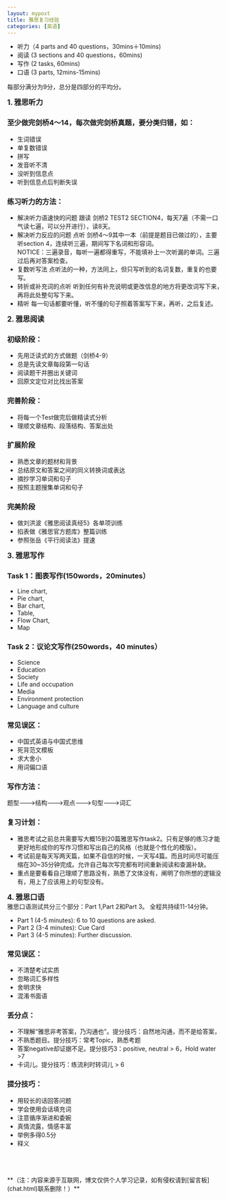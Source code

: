 ```yaml
---
layout: mypost
title: 雅思复习经验
categories: [英语]
---
```


- 听力（4 parts and 40 questions，30mins＋10mins)
- 阅读 (3 sections and 40 questions，60mins)
- 写作 (2 tasks, 60mins)
- 口语 (3 parts, 12mins-15mins)

每部分满分为9分，总分是四部分的平均分。
	
<big>**1. 雅思听力**</big>  
### 至少做完剑桥4～14，每次做完剑桥真题，要分类归错，如：
- 生词错误                                                    
- 单复数错误                                                                      
- 拼写           
- 发音听不清                
- 没听到信息点             
- 听到信息点后判断失误

### 练习听力的方法：
- 解决听力语速快的问题
	跟读 剑桥2 TEST2 SECTION4，每天7遍（不需一口气读七遍，可以分开进行），读8天。
- 解决听力反应的问题
	点听 剑桥4～9其中一本（前提是题目已做过的），主要听section 4，连续听三遍，期间写下名词和形容词。  
    NOTICE：三遍录音，每听一遍都得重写，不能填补上一次听漏的单词。三遍过后再对答案检查。
- 复数听写法
	点听法的一种，方法同上，但只写听到的名词复数，重复的也要写。
- 转折或补充词的点听
	听到任何有补充说明或更改信息的地方将更改词写下来，再将此处整句写下来。
- 精听
	每一句话都要听懂，听不懂的句子照着答案写下来，再听，之后复述。

<big>**2. 雅思阅读**</big>  
### 初级阶段：
- 先用泛读式的方式做题（剑桥4-9）
- 总是先读文章每段第一句话
- 阅读题干并圈出关键词
- 回原文定位对比找出答案
### 完善阶段：
- 将每一个Test做完后做精读式分析
- 理顺文章结构、段落结构、答案出处
### 扩展阶段
- 熟悉文章的题材和背景
- 总结原文和答案之间的同义转换词或表达
- 摘抄学习单词和句子
- 按照主题搜集单词和句子
### 完美阶段
- 做刘洪波《雅思阅读真经5》各单项训练
- 掐表做《雅思官方题库》整篇训练
- 参照张岳《平行阅读法》提速

<big>**3. 雅思写作**</big>    
### Task 1：图表写作(150words，20minutes）    
- Line chart,
- Pie chart,
- Bar chart, 
- Table, 
- Flow Chart, 
- Map     

### Task 2：议论文写作(250words，40 minutes）
- Science
- Education
- Society
- Life and occupation 
- Media
- Environment protection
- Language and culture

### 常见误区：
- 中国式英语与中国式思维
- 死背范文模板
- 求大舍小
- 用词偏口语

### 写作方法：
题型--->结构--->观点--->句型--->词汇 

### 复习计划：
- 雅思考试之前总共需要写大概15到20篇雅思写作task2。只有足够的练习才能更好地形成你的写作习惯和写出自己的风格（也就是个性化的模版）。
- 考试前是每天写两天篇，如果不自信的时候，一天写4篇。而且时间尽可能压缩在30~35分钟完成。允许自己每次写完都有时间重新阅读和查漏补缺。
- 重点是要看看自己理顺了思路没有，熟悉了文体没有，阐明了你所想的逻辑没有，用上了应该用上的句型没有。

<big>**4. 雅思口语**</big>    
雅思口语测试共分三个部分：Part 1,Part 2和Part 3。 全程共持续11-14分钟。
- Part 1 (4-5 minutes): 6 to 10 questions are asked.
- Part 2 (3-4 minutes): Cue Card 
- Part 3 (4-5 minutes): Further discussion.
	
### 常见误区：
- 不清楚考试实质
- 忽略词汇多样性
- 舍明求快
- 混淆书面语

### 丢分点：
- 不理解“雅思非考答案，乃沟通也”。提分技巧：自然地沟通，而不是给答案，
- 不熟悉题目。提分技巧：常考Topic，熟悉考题 
- 答案negative却证据不足。提分技巧3：positive, neutral  > 6，Hold water >7
- 卡词儿。提分技巧：练流利时转词儿 > 6

### 提分技巧：
- 用较长的话回答问题 
- 学会使用会话填充词
- 注意循序渐进和委婉
- 真情流露，情感丰富
- 举例多得0.5分
- 释义
	

<br/>
<br/>
<br/>
**（注：内容来源于互联网，博文仅供个人学习记录，如有侵权请到[留言板](chat.html)联系删除！）**
<br/>